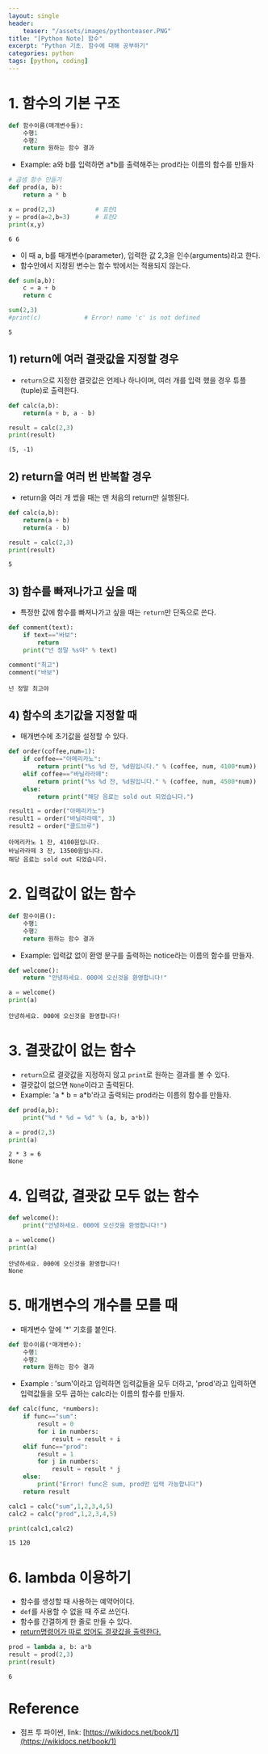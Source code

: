 ```yaml
---
layout: single
header:
    teaser: "/assets/images/pythonteaser.PNG"
title: "[Python Note] 함수"
excerpt: "Python 기초. 함수에 대해 공부하기"
categories: python
tags: [python, coding]
---
```


# 1. 함수의 기본 구조
```python
def 함수이름(매개변수들):
    수행1
    수행2
    return 원하는 함수 결과
```
* Example: a와 b를 입력하면 a*b를 출력해주는 prod라는 이름의 함수를 만들자


```python
# 곱셈 함수 만들기
def prod(a, b):
    return a * b

x = prod(2,3)           # 표현1
y = prod(a=2,b=3)       # 표현2
print(x,y)
```

    6 6
    

* 이 때 a, b를 매개변수(parameter), 입력한 값 2,3을 인수(arguments)라고 한다.
* 함수안에서 지정된 변수는 함수 밖에서는 적용되지 않는다.


```python
def sum(a,b):
    c = a + b
    return c

sum(2,3)
#print(c)            # Error! name 'c' is not defined
```




    5





## 1) return에 여러 결괏값을 지정할 경우
* `return`으로 지정한 결괏값은 언제나 하나이며, 여러 개를 입력 했을 경우 튜플(tuple)로 출력한다.



```python
def calc(a,b):
    return(a + b, a - b)

result = calc(2,3)
print(result)
```

    (5, -1)
    

## 2) return을 여러 번 반복할 경우
* return을 여러 개 썼을 때는 맨 처음의 return만 실행된다. 


```python
def calc(a,b):
    return(a + b)
    return(a - b)

result = calc(2,3)
print(result)
```

    5
    

## 3) 함수를 빠져나가고 싶을 때
* 특정한 값에 함수를 빠져나가고 싶을 때는 `return`만 단독으로 쓴다.


```python
def comment(text):
    if text=="바보":
        return
    print("넌 정말 %s야" % text)

comment("최고")
comment("바보")
```

    넌 정말 최고야
    

## 4) 함수의 초기값을 지정할 때
* 매개변수에 초기값을 설정할 수 있다. 


```python
def order(coffee,num=1):
    if coffee=="아메리카노":
        return print("%s %d 잔, %d원입니다." % (coffee, num, 4100*num))
    elif coffee=="바닐라라떼":
        return print("%s %d 잔, %d원입니다." % (coffee, num, 4500*num))
    else:
        return print("해당 음료는 sold out 되었습니다.")

result1 = order("아메리카노")
result1 = order("바닐라라떼", 3)
result2 = order("콜드브루")
```

    아메리카노 1 잔, 4100원입니다.
    바닐라라떼 3 잔, 13500원입니다.
    해당 음료는 sold out 되었습니다.
    


# 2. 입력값이 없는 함수

```python
def 함수이름():
    수행1
    수행2
    return 원하는 함수 결과
```

* Example: 입력값 없이 환영 문구를 출력하는 notice라는 이름의 함수를 만들자.


```python
def welcome():
    return "안녕하세요. 000에 오신것을 환영합니다!"

a = welcome()
print(a)
```

    안녕하세요. 000에 오신것을 환영합니다!
    

# 3. 결괏값이 없는 함수
* `return`으로 결괏값을 지정하지 않고 `print`로 원하는 결과를 볼 수 있다.
* 결괏값이 없으면 `None`이라고 출력된다.
* Example: \'a * b = a*b\'라고 출력되는 prod라는 이름의 함수를 만들자. 


```python
def prod(a,b):
    print("%d * %d = %d" % (a, b, a*b))

a = prod(2,3)
print(a)
```

    2 * 3 = 6
    None
    

# 4. 입력값, 결괏값 모두 없는 함수


```python
def welcome():
    print("안녕하세요. 000에 오신것을 환영합니다!")

a = welcome()
print(a)
```

    안녕하세요. 000에 오신것을 환영합니다!
    None
    

# 5. 매개변수의 개수를 모를 때
* 매개변수 앞에 '*' 기호를 붙인다.

```python
def 함수이름(*매개변수):
    수행1
    수행2
    return 원하는 함수 결과
```
* Example : 'sum'이라고 입력하면 입력값들을 모두 더하고, 'prod'라고 입력하면 입력값들을 모두 곱하는 calc라는 이름의 함수를 만들자.


```python
def calc(func, *numbers):
    if func=="sum":
        result = 0
        for i in numbers:
            result = result + i
    elif func=="prod":
        result = 1
        for j in numbers:
            result = result * j
    else:
        print("Error! func은 sum, prod만 입력 가능합니다")
    return result

calc1 = calc("sum",1,2,3,4,5)
calc2 = calc("prod",1,2,3,4,5)

print(calc1,calc2)

```

    15 120
    

# 6. lambda 이용하기
* 함수를 생성할 때 사용하는 예약어이다.
* `def`를 사용할 수 없을 때 주로 쓰인다. 
* 함수를 간결하게 한 줄로 만들 수 있다. 
* <u>return명령어가 따로 없어도 결괏값을 출력한다.</u>


```python
prod = lambda a, b: a*b
result = prod(2,3)
print(result)
```

    6
    
# Reference

* 점프 투 파이썬, link: [https://wikidocs.net/book/1](https://wikidocs.net/book/1)
</div>
